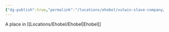 ```yaml
---
{"dg-publish":true,"permalink":"/locations/ehobel/vulwin-slave-company/","tags":["Location","Unexplored"],"noteIcon":""}
---
```


A place in [[Locations/Ehobel/Ehobel\|Ehobel]]